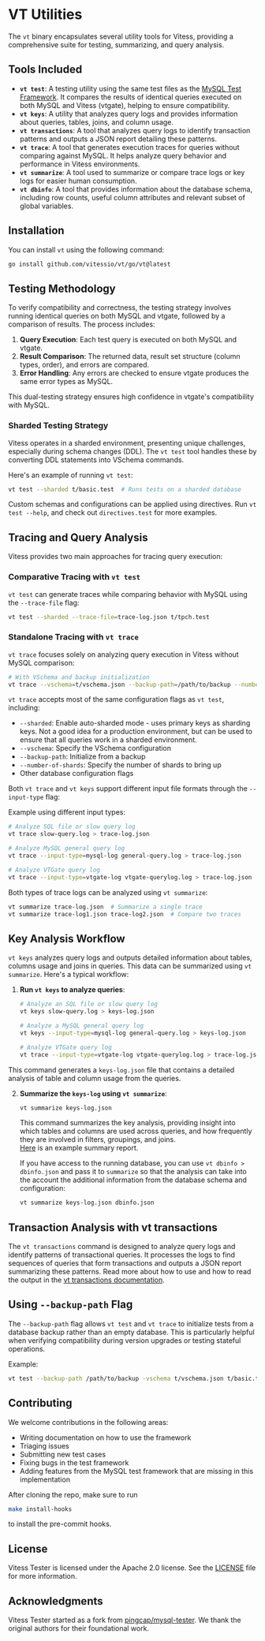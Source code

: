 # VT Utilities

The `vt` binary encapsulates several utility tools for Vitess, providing a comprehensive suite for testing, summarizing,
and query analysis.

## Tools Included

- **`vt test`**: A testing utility using the same test files as
  the [MySQL Test Framework](https://github.com/mysql/mysql-server/tree/8.0/mysql-test). It compares the results of
  identical queries executed on both MySQL and Vitess (vtgate), helping to ensure compatibility.
- **`vt keys`**: A utility that analyzes query logs and provides information about queries, tables, joins, and column
  usage.
- **`vt transactions`**: A tool that analyzes query logs to identify transaction patterns and outputs a JSON report
  detailing these patterns.
- **`vt trace`**: A tool that generates execution traces for queries without comparing against MySQL. It helps analyze
  query behavior and performance in Vitess environments.
- **`vt summarize`**: A tool used to summarize or compare trace logs or key logs for easier human consumption.
- **`vt dbinfo`**: A tool that provides information about the database schema, including row counts, useful column
  attributes and relevant subset of global variables.

## Installation

You can install `vt` using the following command:

```bash
go install github.com/vitessio/vt/go/vt@latest
```

## Testing Methodology

To verify compatibility and correctness, the testing strategy involves running identical queries on both MySQL and
vtgate, followed by a comparison of results. The process includes:

1. **Query Execution**: Each test query is executed on both MySQL and vtgate.
2. **Result Comparison**: The returned data, result set structure (column types, order), and errors are compared.
3. **Error Handling**: Any errors are checked to ensure vtgate produces the same error types as MySQL.

This dual-testing strategy ensures high confidence in vtgate's compatibility with MySQL.

### Sharded Testing Strategy

Vitess operates in a sharded environment, presenting unique challenges, especially during schema changes (DDL). The
`vt test` tool handles these by converting DDL statements into VSchema commands.

Here's an example of running `vt test`:

```bash
vt test --sharded t/basic.test  # Runs tests on a sharded database
```

Custom schemas and configurations can be applied using directives.
Run `vt test --help`, and check out `directives.test` for more examples.

## Tracing and Query Analysis

Vitess provides two main approaches for tracing query execution:

### Comparative Tracing with `vt test`

`vt test` can generate traces while comparing behavior with MySQL using the `--trace-file` flag:

```bash
vt test --sharded --trace-file=trace-log.json t/tpch.test
```

### Standalone Tracing with `vt trace`

`vt trace` focuses solely on analyzing query execution in Vitess without MySQL comparison:

```bash
# With VSchema and backup initialization
vt trace --vschema=t/vschema.json --backup-path=/path/to/backup --number-of-shards=4 t/tpch.test > trace-log.json
```

`vt trace` accepts most of the same configuration flags as `vt test`, including:

- `--sharded`: Enable auto-sharded mode - uses primary keys as sharding keys. Not a good idea for a production
  environment, but can be used to ensure that all queries work in a sharded environment.
- `--vschema`: Specify the VSchema configuration
- `--backup-path`: Initialize from a backup
- `--number-of-shards`: Specify the number of shards to bring up
- Other database configuration flags

Both `vt trace` and `vt keys` support different input file formats through the `--input-type` flag:

Example using different input types:

```bash
# Analyze SQL file or slow query log
vt trace slow-query.log > trace-log.json

# Analyze MySQL general query log
vt trace --input-type=mysql-log general-query.log > trace-log.json

# Analyze VTGate query log
vt trace --input-type=vtgate-log vtgate-querylog.log > trace-log.json
```

Both types of trace logs can be analyzed using `vt summarize`:

```bash
vt summarize trace-log.json  # Summarize a single trace
vt summarize trace-log1.json trace-log2.json  # Compare two traces
```

## Key Analysis Workflow

`vt keys` analyzes query logs and outputs detailed information about tables, columns usage and joins in queries.
This data can be summarized using `vt summarize`.
Here's a typical workflow:

1. **Run `vt keys` to analyze queries**:

   ```bash
   # Analyze an SQL file or slow query log
   vt keys slow-query.log > keys-log.json

   # Analyze a MySQL general query log
   vt keys --input-type=mysql-log general-query.log > keys-log.json
   
   # Analyze VTGate query log
   vt trace --input-type=vtgate-log vtgate-querylog.log > trace-log.json
   ```

This command generates a `keys-log.json` file that contains a detailed analysis of table and column usage from the
queries.

2. **Summarize the `keys-log` using `vt summarize`**:

   ```bash
   vt summarize keys-log.json
   ```

   This command summarizes the key analysis, providing insight into which tables and columns are used across queries,
   and how frequently they are involved in filters, groupings, and joins.  
   [Here](https://github.com/vitessio/vt/blob/main/go/summarize/testdata/keys-summary.md) is an example summary report.

   If you have access to the running database, you can use `vt dbinfo > dbinfo.json` and pass it to `summarize` so 
   that the analysis can take into the account the additional information from the database schema and configuration:

   ```bash
   vt summarize keys-log.json dbinfo.json
   ```

## Transaction Analysis with vt transactions
The `vt transactions` command is designed to analyze query logs and identify patterns of transactional queries. 
It processes the logs to find sequences of queries that form transactions and outputs a JSON report summarizing these patterns.
Read more about how to use and how to read the output in the [vt transactions documentation](./go/transactions/README.md).

## Using `--backup-path` Flag

The `--backup-path` flag allows `vt test` and `vt trace` to initialize tests from a database backup rather than an empty database.
This is particularly helpful when verifying compatibility during version upgrades or testing stateful operations.

Example:
```bash
vt test --backup-path /path/to/backup -vschema t/vschema.json t/basic.test
```

## Contributing

We welcome contributions in the following areas:

- Writing documentation on how to use the framework
- Triaging issues
- Submitting new test cases
- Fixing bugs in the test framework
- Adding features from the MySQL test framework that are missing in this implementation

After cloning the repo, make sure to run

```bash
make install-hooks
```

to install the pre-commit hooks.

## License

Vitess Tester is licensed under the Apache 2.0 license. See the [LICENSE](./LICENSE) file for more information.

## Acknowledgments

Vitess Tester started as a fork from [pingcap/mysql-tester](https://github.com/pingcap/mysql-tester). We thank the
original authors for their foundational work.